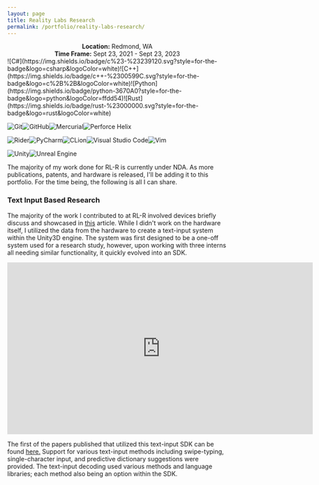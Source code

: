 ```yaml
---
layout: page
title: Reality Labs Research
permalink: /portfolio/reality-labs-research/
---
```


<center>
<b>Location:</b> Redmond, WA<br>
<b>Time Frame:</b> Sept 23, 2021 - Sept 23, 2023 
</center>

<div class="shields" markdown=1>
![C#](https://img.shields.io/badge/c%23-%23239120.svg?style=for-the-badge&logo=csharp&logoColor=white)![C++](https://img.shields.io/badge/c++-%2300599C.svg?style=for-the-badge&logo=c%2B%2B&logoColor=white)![Python](https://img.shields.io/badge/python-3670A0?style=for-the-badge&logo=python&logoColor=ffdd54)![Rust](https://img.shields.io/badge/rust-%23000000.svg?style=for-the-badge&logo=rust&logoColor=white)
</div>

![Git](https://img.shields.io/badge/git-%23F05033.svg?style=for-the-badge&logo=git&logoColor=white)![GitHub](https://img.shields.io/badge/github-%23121011.svg?style=for-the-badge&logo=github&logoColor=white)![Mercurial](https://img.shields.io/badge/mercurial-999999.svg?style=for-the-badge&logo=mercurial&logoColor=white)![Perforce Helix](https://img.shields.io/badge/-PERFORCE%20HELIX-00AEEF?style=for-the-badge&logo=Perforce&logoColor=white)

![Rider](https://img.shields.io/badge/Rider-000000.svg?style=for-the-badge&logo=Rider&logoColor=white&color=black&labelColor=crimson)![PyCharm](https://img.shields.io/badge/pycharm-143?style=for-the-badge&logo=pycharm&logoColor=black&color=black&labelColor=green)![CLion](https://img.shields.io/badge/CLion-black?style=for-the-badge&logo=clion&logoColor=white)![Visual Studio Code](https://img.shields.io/badge/Visual%20Studio%20Code-0078d7.svg?style=for-the-badge&logo=visual-studio-code&logoColor=white)![Vim](https://img.shields.io/badge/VIM-%2311AB00.svg?style=for-the-badge&logo=vim&logoColor=white)

![Unity](https://img.shields.io/badge/unity-%23000000.svg?style=for-the-badge&logo=unity&logoColor=white)![Unreal Engine](https://img.shields.io/badge/unrealengine-%23313131.svg?style=for-the-badge&logo=unrealengine&logoColor=white)

<p>The majority of my work done for RL-R is currently under NDA. As more publications, patents, and hardware is released, I'll be adding it to this portfolio. For the time being, the following is all I can share.</p>  

### Text Input Based Research

The majority of the work I contributed to at RL-R involved devices briefly discuss and showcased in [this](https://tech.facebook.com/reality-labs/2021/3/inside-facebook-reality-labs-wrist-based-interaction-for-the-next-computing-platform/) article. While I didn't work on the hardware itself, I utilized the data from the hardware to create a text-input system within the Unity3D engine. The system was first designed to be a one-off system used for a research study, however, upon working with three interns all needing similar functionality, it quickly evolved into an SDK.  

<iframe src="https://www.facebook.com/plugins/video.php?href=https%3A%2F%2Fwww.facebook.com%2FTechatMeta%2Fvideos%2F1146186389155473%2F%3Fref%3Dembed_video&show_text=0&width=560" width="700" height="394" style="border:none;overflow:hidden;display:block" scrolling="no" frameborder="1" allowfullscreen="true" allow="autoplay; clipboard-write; encrypted-media; picture-in-picture; web-share" allowFullScreen="true"></iframe>

The first of the papers published that utilized this text-input SDK can be found [here.](https://dl.acm.org/doi/10.1145/3581641.3584072) Support for various text-input methods including swipe-typing, single-character input, and predictive dictionary suggestions were provided. The text-input decoding used various methods and language libraries; each method also being an option within the SDK.

<link
      rel="alternate"
      type="application/json+oembed"
      href="https://iframe.videodelivery.net/oembed?url=https%3A%2F%2Fiframe.videodelivery.net%2FeyJraWQiOiI3YjgzNTg3NDZlNWJmNDM0MjY5YzEwZTYwMDg0ZjViYiIsImFsZyI6IlJTMjU2In0.eyJzdWIiOiI4MzkyZjNiODlkZmM2Zjk5MzQwMTljZDhmZGE5Yjg4ZCIsImV4cCI6MTcxMjEzMTY4NCwia2lkIjoiN2I4MzU4NzQ2ZTViZjQzNDI2OWMxMGU2MDA4NGY1YmIifQ.QrvFTLmpzgK1NRW7hoLphCS_bqwtH2Jurbk_e0W0G4-SmUhT-i2VO6reXaOcJ8whYAq3uIis9TJFWp-kUi-6GWT-ohuUbSMHLfjIQjwC63wcT76vnd69EdBY0EozthwKtcHQwz-cnk1QHi8qcsSaFeEAEhlU9_7e2-gWmQOmB-tNooQ7P08RoNL64a3eMLxBqWyUWrwnBC9KLI8MCZwfwim8Ptf7Pq2dqhAIAbDimCrTjzdnA2tmGrpUQ3J96fqNpDsoYeSIfhplyFcIf3QGVO_GEI8O-9xAC5FBmpQ-GX167P5YKr7DSBMt6R5IIvOUTwUV2wLtiHddV6IscwgOnA%3Fposter%3Dhttps%253A%252F%252Fvideodelivery.net%252FeyJraWQiOiI3YjgzNTg3NDZlNWJmNDM0MjY5YzEwZTYwMDg0ZjViYiIsImFsZyI6IlJTMjU2In0.eyJzdWIiOiI4MzkyZjNiODlkZmM2Zjk5MzQwMTljZDhmZGE5Yjg4ZCIsImV4cCI6MTcxMjEzMTY4NCwia2lkIjoiN2I4MzU4NzQ2ZTViZjQzNDI2OWMxMGU2MDA4NGY1YmIifQ.QrvFTLmpzgK1NRW7hoLphCS_bqwtH2Jurbk_e0W0G4-SmUhT-i2VO6reXaOcJ8whYAq3uIis9TJFWp-kUi-6GWT-ohuUbSMHLfjIQjwC63wcT76vnd69EdBY0EozthwKtcHQwz-cnk1QHi8qcsSaFeEAEhlU9_7e2-gWmQOmB-tNooQ7P08RoNL64a3eMLxBqWyUWrwnBC9KLI8MCZwfwim8Ptf7Pq2dqhAIAbDimCrTjzdnA2tmGrpUQ3J96fqNpDsoYeSIfhplyFcIf3QGVO_GEI8O-9xAC5FBmpQ-GX167P5YKr7DSBMt6R5IIvOUTwUV2wLtiHddV6IscwgOnA%252Fthumbnails%252Fthumbnail.jpg%253Ftime%253D10.0s"
    />
